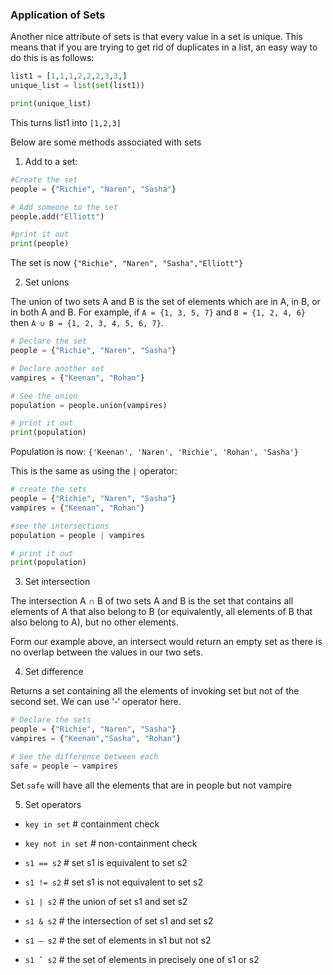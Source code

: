 ### Application of Sets

Another nice attribute of sets is that every value in a set is unique.  This means that if you are trying to get rid of duplicates in a list, an easy way to do this is as follows:

```python
list1 = [1,1,1,2,2,2,3,3,]
unique_list = list(set(list1))

print(unique_list)
```
This turns list1 into `[1,2,3]`

Below are some methods associated with sets

1. Add to a set:

```python
#Create the set
people = {"Richie", "Naren", "Sasha"}

# Add someone to the set
people.add("Elliott")

#print it out
print(people)
```
The set is now `{"Richie", "Naren", "Sasha","Elliott"}`

2. Set unions

The union of two sets A and B is the set of elements which are in A, in B, or in both A and B. For example, if `A = {1, 3, 5, 7}` and `B = {1, 2, 4, 6}` then `A ∪ B = {1, 2, 3, 4, 5, 6, 7}`.

```python
# Declare the set
people = {"Richie", "Naren", "Sasha"}

# Declare another set
vampires = {"Keenan", "Rohan"}

# See the union
population = people.union(vampires)

# print it out
print(population)
```
Population is now: `{'Keenan', 'Naren', 'Richie', 'Rohan', 'Sasha'}`

This is the same as using the `|` operator:

```python
# create the sets
people = {"Richie", "Naren", "Sasha"}
vampires = {"Keenan", "Rohan"}

#see the intersections
population = people | vampires

# print it out
print(population)
```

3. Set intersection

The intersection A ∩ B of two sets A and B is the set that contains all elements of A that also belong to B (or equivalently, all elements of B that also belong to A), but no other elements.

Form our example above, an intersect would return an empty set as there is no overlap between the values in our two sets.

4. Set difference

 Returns a set containing all the elements of invoking set but not of the second set. We can use ‘-‘ operator here.

 ```python
 # Declare the sets
 people = {"Richie", "Naren", "Sasha"}
 vampires = {"Keenan","Sasha", "Rohan"}

 # See the difference between each
 safe = people – vampires
 ```
Set `safe` will have all the elements that are in people but not vampire

5. Set operators

- `key in set` # containment check

- `key not in set` # non-containment check

- `s1 == s2` # set s1 is equivalent to set s2

- `s1 != s2` # set s1 is not equivalent to set s2

- `s1 | s2`  # the union of set s1 and set s2

- `s1 & s2` # the intersection of set s1 and set s2

- `s1 – s2` # the set of elements in s1 but not s2

- `s1 ˆ s2` # the set of elements in precisely one of s1 or s2
